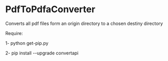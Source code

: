 # PdfToPdfaConverter
Converts all pdf files form an origin directory to a chosen destiny directory 



Require:


1- python get-pip.py

2- pip install --upgrade convertapi
